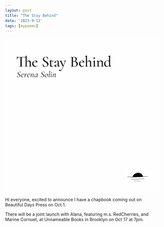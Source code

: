 ```yaml
---
layout: post
title: "The Stay Behind"
date: '2023-9-12'
tags: [mypoems]
---
```


![chap](/assets/chap.png)

Hi everyone, excited to announce I have a chapbook coming out on Beautiful Days Press on Oct 1. 

There will be a joint launch with Alana, featuring m.s. RedCherries, and Marine Cornuet, at Unnameable Books in Brooklyn on Oct 17 at 7pm. 